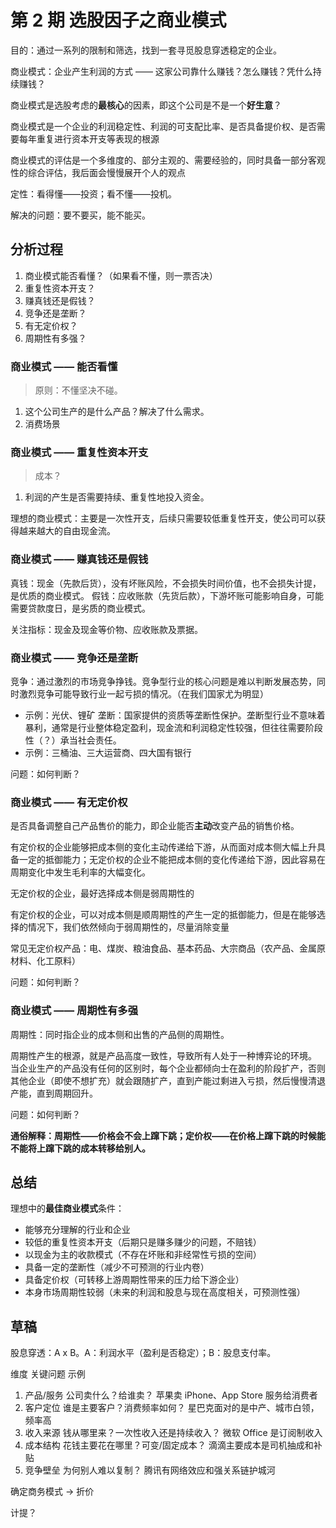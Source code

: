 # 第 2 期 选股因子之商业模式

目的：通过一系列的限制和筛选，找到一套寻觅股息穿透稳定的企业。

商业模式：企业产生利润的方式 —— 这家公司靠什么赚钱？怎么赚钱？凭什么持续赚钱？

商业模式是选股考虑的**最核心**的因素，即这个公司是不是一个**好生意**？

商业模式是一个企业的利润稳定性、利润的可支配比率、是否具备提价权、是否需要每年重复进行资本开支等表现的根源

商业模式的评估是一个多维度的、部分主观的、需要经验的，同时具备一部分客观性的综合评估，我后面会慢慢展开个人的观点

定性：看得懂——投资；看不懂——投机。

解决的问题：要不要买，能不能买。

## 分析过程

1. 商业模式能否看懂？（如果看不懂，则一票否决）
2. 重复性资本开支？
3. 赚真钱还是假钱？
4. 竞争还是垄断？
5. 有无定价权？
6. 周期性有多强？

### 商业模式 —— 能否看懂

> 原则：不懂坚决不碰。

1. 这个公司生产的是什么产品？解决了什么需求。
2. 消费场景

### 商业模式 —— 重复性资本开支

> 成本？

1. 利润的产生是否需要持续、重复性地投入资金。

理想的商业模式：主要是一次性开支，后续只需要较低重复性开支，使公司可以获得越来越大的自由现金流。

### 商业模式 —— 赚真钱还是假钱

真钱：现金（先款后货），没有坏账风险，不会损失时间价值，也不会损失计提，是优质的商业模式。
假钱：应收账款（先货后款），下游坏账可能影响自身，可能需要贷款度日，是劣质的商业模式。

关注指标：现金及现金等价物、应收账款及票据。

### 商业模式 —— 竞争还是垄断

竞争：通过激烈的市场竞争挣钱。竞争型行业的核心问题是难以判断发展态势，同时激烈竞争可能导致行业一起亏损的情况。（在我们国家尤为明显）
- 示例：光伏、锂矿
垄断：国家提供的资质等垄断性保护。垄断型行业不意味着暴利，通常是行业整体稳定盈利，现金流和利润稳定性较强，但往往需要阶段性（？）承当社会责任。
- 示例：三桶油、三大运营商、四大国有银行

问题：如何判断？

### 商业模式 —— 有无定价权

是否具备调整自己产品售价的能力，即企业能否**主动**改变产品的销售价格。

有定价权的企业能够把成本侧的变化主动传递给下游，从而面对成本侧大幅上升具备一定的抵御能力；无定价权的企业不能把成本侧的变化传递给下游，因此容易在周期变化中发生毛利率的大幅变化。

无定价权的企业，最好选择成本侧是弱周期性的

有定价权的企业，可以对成本侧是顺周期性的产生一定的抵御能力，但是在能够选择的情况下，我们依然倾向于弱周期性的，尽量消除变量

常见无定价权产品：电、煤炭、粮油食品、​​基本药品、大宗商品（农产品、金属原材料、化工原料）

问题：如何判断？

### 商业模式 —— 周期性有多强

周期性：同时指企业的成本侧和出售的产品侧的周期性。

周期性产生的根源，就是产品高度一致性，导致所有人处于一种博弈论的环境。
当企业生产的产品没有任何的区别时，每个企业都倾向士在盈利的阶段扩产，否则其他企业（即使不想扩充）就会跟随扩产，直到产能过剩进入亏损，然后慢慢清退产能，直到周期回升。

问题：如何判断？


**通俗解释：周期性——价格会不会上蹿下跳；定价权——在价格上蹿下跳的时候能不能将上蹿下跳的成本转移给别人。**

## 总结

理想中的**最佳商业模式**条件：

- 能够充分理解的行业和企业
- 较低的重复性资本开支（后期只是赚多赚少的问题，不赔钱）
- 以现金为主的收款模式（不存在坏账和非经常性亏损的空间）
- 具备一定的垄断性（减少不可预测的行业内卷）
- 具备定价权（可转移上游周期性带来的压力给下游企业）
- 本身市场周期性较弱（未来的利润和股息与现在高度相关，可预测性强）

## 草稿

股息穿透：A x B。A：利润水平（盈利是否稳定）；B：股息支付率。


维度	关键问题	示例
1. 产品/服务	公司卖什么？给谁卖？	苹果卖 iPhone、App Store 服务给消费者
2. 客户定位	谁是主要客户？消费频率如何？	星巴克面对的是中产、城市白领，频率高
3. 收入来源	钱从哪里来？一次性收入还是持续收入？	微软 Office 是订阅制收入
4. 成本结构	花钱主要花在哪里？可变/固定成本？	滴滴主要成本是司机抽成和补贴
5. 竞争壁垒	为何别人难以复制？	腾讯有网络效应和强关系链护城河

确定商务模式 -> 折价

计提？
